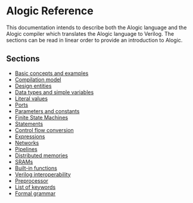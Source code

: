 # Alogic Reference

This documentation intends to describe both the Alogic language and the Alogic
compiler which translates the Alogic language to Verilog. The sections can be
read in linear order to provide an introduction to Alogic.

## Sections

- [Basic concepts and examples](concepts.md)
- [Compilation model](compilation.md)
- [Design entities](entities.md)
- [Data types and simple variables](types.md)
- [Literal values](literals.md)
- [Ports](ports.md)
- [Parameters and constants](params.md)
- [Finite State Machines](fsms.md)
- [Statements](statements.md)
- [Control flow conversion](control.md)
- [Expressions](expr.md)
- [Networks](networks.md)
- [Pipelines](pipelines.md)
- [Distributed memories](memories.md)
- [SRAMs](srams.md)
- [Built-in functions](builtins.md)
- [Verilog interoperability](interop.md)
- [Preprocessor](preproc.md)
- [List of keywords](../src/main/antlr4/AlogicLexer.g4#L133)
- [Formal grammar](../src/main/antlr4/AlogicParser.g4#L27)
